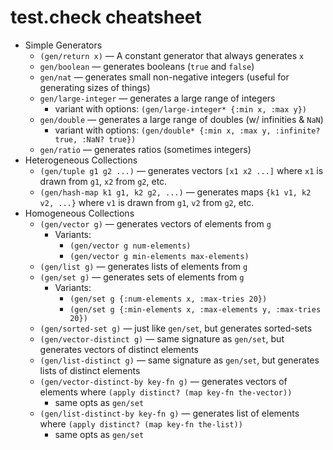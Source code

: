 # test.check cheatsheet

- Simple Generators
  - `(gen/return x)` — A constant generator that always generates `x`
  - `gen/boolean` — generates booleans (`true` and `false`)
  - `gen/nat` — generates small non-negative integers (useful for generating sizes of things)
  - `gen/large-integer` — generates a large range of integers
    - variant with options: `(gen/large-integer* {:min x, :max y})`
  - `gen/double` — generates a large range of doubles (w/ infinities & `NaN`)
    - variant with options: `(gen/double* {:min x, :max y, :infinite? true, :NaN? true})`
  - `gen/ratio` — generates ratios (sometimes integers)
- Heterogeneous Collections
  - `(gen/tuple g1 g2 ...)` — generates vectors `[x1 x2 ...]` where `x1`
    is drawn from `g1`, `x2` from `g2`, etc.
  - `(gen/hash-map k1 g1, k2 g2, ...)` — generates maps `{k1 v1, k2 v2, ...}`
    where `v1` is drawn from `g1`, `v2` from `g2`, etc.
- Homogeneous Collections
  - `(gen/vector g)` — generates vectors of elements from `g`
    - Variants:
      - `(gen/vector g num-elements)`
      - `(gen/vector g min-elements max-elements)`
  - `(gen/list g)` — generates lists of elements from `g`
  - `(gen/set g)` — generates sets of elements from `g`
    - Variants:
      - `(gen/set g {:num-elements x, :max-tries 20})`
      - `(gen/set g {:min-elements x, :max-elements y, :max-tries 20})`
  - `(gen/sorted-set g)` — just like `gen/set`, but generates sorted-sets
  - `(gen/vector-distinct g)` — same signature as `gen/set`, but generates
    vectors of distinct elements
  - `(gen/list-distinct g)` — same signature as `gen/set`, but generates
    lists of distinct elements
  - `(gen/vector-distinct-by key-fn g)` — generates vectors of elements
    where `(apply distinct? (map key-fn the-vector))`
    - same opts as `gen/set`
  - `(gen/list-distinct-by key-fn g)` — generates list of elements
    where `(apply distinct? (map key-fn the-list))`
    - same opts as `gen/set`
